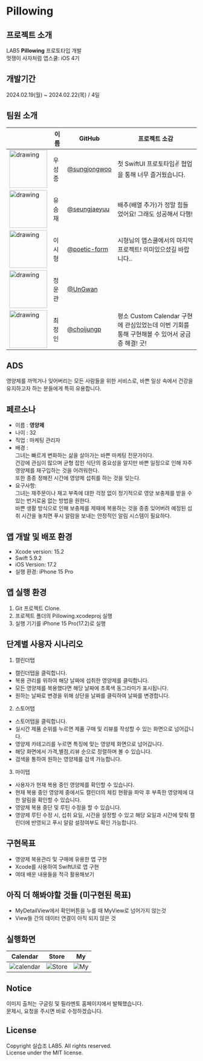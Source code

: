 # Pillowing
## 프로젝트 소개
   LAB5 **Pillowing** 프로토타입 개발    
   멋쟁이 사자처럼 앱스쿨: iOS 4기   

## 개발기간
   2024.02.19(월) ~ 2024.02.22(목) / 4일

## 팀원 소개
|          | 이름   | GitHub      | 프로젝트 소감 |
| -------- | ----- | ----------- | ---------- |
| <img src="https://avatars.githubusercontent.com/u/147501980?v=4" alt="drawing" width="100"/> | 우성종 | [@sungjongwoo](https://github.com/sungjongwoo)   | 첫 SwiftUI 프로토타입✌️ 협업을 통해 너무 즐거웠습니다. |
| <img src="https://avatars.githubusercontent.com/u/152110747?v=4" alt="drawing" width="100"/> | 유승재 | [@seungjaeyuu](https://github.com/seungjaeyuu) | 배추(배열 추가)가 정말 힘들었어요! 그래도 성공해서 다행! |
| <img src="https://avatars.githubusercontent.com/u/94823065?v=4" alt="drawing" width="100"/> | 이시형 | [@poetic-form](https://github.com/poetic-form) | 시형님의 앱스쿨에서의 마지막 프로젝트! 의미있으셨길 바랍니다.. |
| <img src="https://avatars.githubusercontent.com/u/90377826?v=4" alt="drawing" width="100"/> | 정운관 | [@UnGwan](https://github.com/UnGwan)  | |
| <img src="https://avatars.githubusercontent.com/u/37467592?v=4" alt="drawing" width="100"/> | 최정인 | [@choijungp](https://github.com/choijungp) | 평소 Custom Calendar 구현에 관심있었는데 이번 기회를 통해 구현해볼 수 있어서 궁금증 해결! 굿! |

## ADS
   영양제를 까먹거나 잊어버리는 모든 사람들을 위한 서비스로, 바쁜 일상 속에서 건강을 유지하고자 하는 분들에게 특히 유용합니다.

## 페르소나
   - 이름 : **영양제**        
   - 나이 : 32        
   - 직업 : 마케팅 관리자        
   - 배경 :    
   그녀는 빠르게 변화하는 삶을 살아가는 바쁜 마케팅 전문가이다.         
   건강에 관심이 많으며 균형 잡힌 식단의 중요성을 알지만 바쁜 일정으로 인해 자주 영양제를 재구입하는 것을 어려워한다.         
   또한 종종 정해진 시간에 영양제 섭취를 하는 것을 잊는다.   
   - 요구사항:    
   그녀는 재주문이나 재고 부족에 대한 걱정 없이 정기적으로 영양 보충제를 받을 수 있는 번거로움 없는 방법을 원한다.     
   바쁜 생활 방식으로 인해 보충제를 제때에 복용하는 것을 종종 잊어버려 예정된 섭취 시간을 놓치면 푸시 알람을 보내는 안정적인 알림 시스템이 필요하다.

## 앱 개발 및 배포 환경
   - Xcode version: 15.2      
   - Swift 5.9.2       
   - iOS Version: 17.2       
   - 실행 환경: iPhone 15 Pro       

## 앱 실행 환경
   1. Git 프로젝트 Clone.
   2. 프로젝트 폴더의 Pillowing.xcodeproj 실행
   3. 실행 기기를 iPhone 15 Pro(17.2)로 실행

## 단계별 사용자 시나리오 
   1. 캘린더탭
   - 캘린더탭을 클릭합니다.
   - 복용 관리를 위하여 해당 날짜에 섭취한 영양제를 클릭합니다.
   - 모든 영양제를 복용했다면 해당 날짜에 초록색 동그라미가 표시됩니다.
   - 원하는 날짜로 변경을 위해 상단을 날짜를 클릭하여 날짜를 변경합니다. 
    
   2. 스토어탭
   - 스토어탭을 클릭합니다.
   - 실시간 제품 순위를 누르면 제품 구매 및 리뷰를 작성할 수 있는 화면으로 넘어갑니다.
   - 영양제 카테고리를 누르면 특징에 맞는 영양제 화면으로 넘어갑니다.
   - 해당 화면에서 가격,별점,리뷰 순으로 정렬하며 볼 수 있습니다.
   - 검색을 통하여 원하는 영양제를 검색 가능합니다.
   
   3. 마이탭
   - 사용자가 현재 복용 중인 영양제를 확인할 수 있습니다.
   - 현재 복용 중인 영양제 중에서도 캘린더의 체킹 현황을 파악 후 부족한 영양제에 대한 알림을 확인할 수 있습니다.
   - 영양제 복용 중단 및 루틴 수정을 할 수 있습니다.
   - 영양제 루틴 수정 시, 섭취 요일, 시간을 설정할 수 있고 해당 요일과 시간에 맞춰 캘린더에 반영되고 푸시 알람 설정여부도 확인 가능합니다.

## 구현목표
   - 영양제 복용관리 및 구매에 유용한 앱 구현
   - Xcode를 사용하여 SwiftUI로 앱 구현
   - 여태 배운 내용들을 적극 활용해보기

## 아직 더 해봐야할 것들 (미구현된 목표)
   - MyDetailView에서 확인버튼을 누를 때 MyView로 넘어가지 않는것
   - View들 간의 데이터 연결이 아직 되지 않은 것

## 실행화면
| Calendar |  Store |   My   | 
| -------- | ----- | ------ |
|![calendar](https://github.com/APP-iOS4/SwiftUI-Prototype-Pillowing/assets/37467592/9b1449ea-965f-4825-a227-971ec5f10b3b)|![Store](https://github.com/APP-iOS4/SwiftUI-Prototype-Pillowing/assets/37467592/a6857192-a0af-42f3-af02-4919c2e3db3f)|![My](https://github.com/APP-iOS4/SwiftUI-Prototype-Pillowing/assets/37467592/ccbbab18-8dc5-4f64-9609-3bd3d6cc0d2f)|



     
## Notice
   이미지 출처는 구글링 및 필라멘토 홈페이지에서 발췌했습니다.      
   문제시, 요청을 주시면 바로 수정하겠습니다.    

## License
   Copyright 실습조 LAB5. All rights reserved.      
   License under the MIT license.
